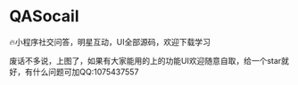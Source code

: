 # QASocail
🔥小程序社交问答，明星互动，UI全部源码，欢迎下载学习

废话不多说，上图了，如果有大家能用的上的功能UI欢迎随意自取，给一个star就好，有什么问题可加QQ:1075437557
